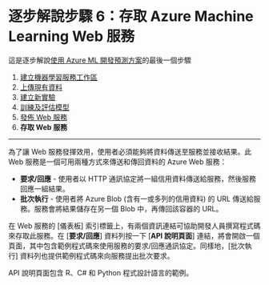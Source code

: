 <properties 
	pageTitle="步驟 6：存取 Machine Learning Web 服務 | Microsoft Azure" 
	description="開發預測解決方案逐步解說步驟 6：存取使用中的 Azure Machine Learning Web 服務" 
	services="machine-learning" 
	documentationCenter="" 
	authors="garyericson" 
	manager="paulettm" 
	editor="cgronlun"/>

<tags 
	ms.service="machine-learning" 
	ms.workload="data-services" 
	ms.tgt_pltfrm="na" 
	ms.devlang="na" 
	ms.topic="article" 
	ms.date="04/22/2015" 
	ms.author="garye"/>


# 逐步解說步驟 6：存取 Azure Machine Learning Web 服務

這是逐步解說[使用 Azure ML 開發預測方案](machine-learning-walkthrough-develop-predictive-solution.md)的最後一個步驟


1.	[建立機器學習服務工作區](machine-learning-walkthrough-1-create-ml-workspace.md)
2.	[上傳現有資料](machine-learning-walkthrough-2-upload-data.md)
3.	[建立新實驗](machine-learning-walkthrough-3-create-new-experiment.md)
4.	[訓練及評估模型](machine-learning-walkthrough-4-train-and-evaluate-models.md)
5.	[發佈 Web 服務](machine-learning-walkthrough-5-publish-web-service.md)
6.	**存取 Web 服務**

----------

為了讓 Web 服務發揮效用，使用者必須能夠將資料傳送至服務並接收結果。此 Web 服務是一個可用兩種方式來傳送和傳回資料的 Azure Web 服務：

-	**要求/回應** - 使用者以 HTTP 通訊協定將一組信用資料傳送給服務，然後服務回應一組結果。
-	**批次執行** - 使用者將 Azure Blob (含有一或多列的信用資料) 的 URL 傳送給服務。服務會將結果儲存在另一個 Blob 中，再傳回該容器的 URL。  

在 Web 服務的 [儀表板] 索引標籤上，有兩個資訊連結可協助開發人員撰寫程式碼來存取此服務。在 [**要求/回應**] 資料列按一下 [**API 說明頁面**] 連結，將會開啟一個頁面，其中包含範例程式碼來使用服務的要求/回應通訊協定。同樣地，[批次執行] 資料列也提供範例程式碼來向服務提出批次要求。

API 說明頁面包含 R、C# 和 Python 程式設計語言的範例。

<!-- Add link to Derrick's articles on web services -->

<!---HONumber=July15_HO1-->